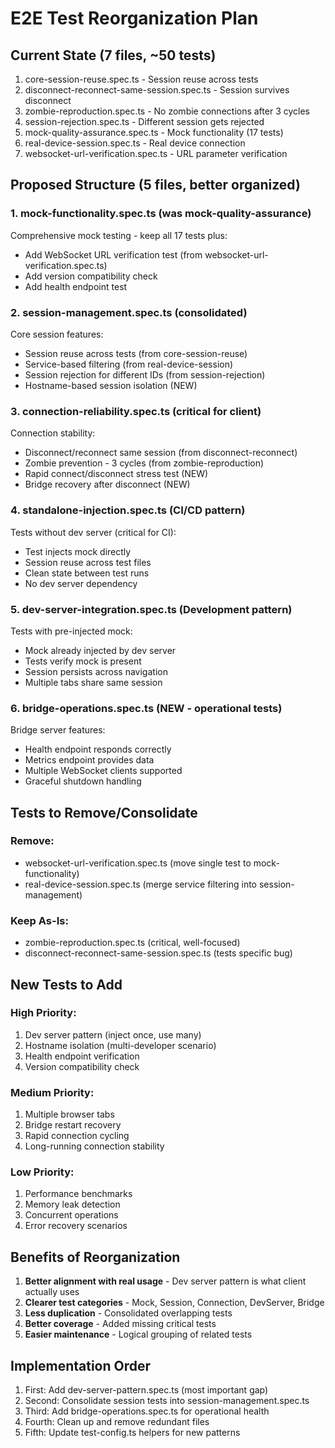 # E2E Test Reorganization Plan

## Current State (7 files, ~50 tests)
1. core-session-reuse.spec.ts - Session reuse across tests
2. disconnect-reconnect-same-session.spec.ts - Session survives disconnect  
3. zombie-reproduction.spec.ts - No zombie connections after 3 cycles
4. session-rejection.spec.ts - Different session gets rejected
5. mock-quality-assurance.spec.ts - Mock functionality (17 tests)
6. real-device-session.spec.ts - Real device connection
7. websocket-url-verification.spec.ts - URL parameter verification

## Proposed Structure (5 files, better organized)

### 1. **mock-functionality.spec.ts** (was mock-quality-assurance)
Comprehensive mock testing - keep all 17 tests plus:
- Add WebSocket URL verification test (from websocket-url-verification.spec.ts)
- Add version compatibility check
- Add health endpoint test

### 2. **session-management.spec.ts** (consolidated)
Core session features:
- Session reuse across tests (from core-session-reuse)
- Service-based filtering (from real-device-session)  
- Session rejection for different IDs (from session-rejection)
- Hostname-based session isolation (NEW)

### 3. **connection-reliability.spec.ts** (critical for client)
Connection stability:
- Disconnect/reconnect same session (from disconnect-reconnect)
- Zombie prevention - 3 cycles (from zombie-reproduction)
- Rapid connect/disconnect stress test (NEW)
- Bridge recovery after disconnect (NEW)

### 4. **standalone-injection.spec.ts** (CI/CD pattern)
Tests without dev server (critical for CI):
- Test injects mock directly
- Session reuse across test files
- Clean state between test runs
- No dev server dependency

### 5. **dev-server-integration.spec.ts** (Development pattern) 
Tests with pre-injected mock:
- Mock already injected by dev server
- Tests verify mock is present
- Session persists across navigation
- Multiple tabs share same session

### 6. **bridge-operations.spec.ts** (NEW - operational tests)
Bridge server features:
- Health endpoint responds correctly
- Metrics endpoint provides data
- Multiple WebSocket clients supported
- Graceful shutdown handling

## Tests to Remove/Consolidate

### Remove:
- websocket-url-verification.spec.ts (move single test to mock-functionality)
- real-device-session.spec.ts (merge service filtering into session-management)

### Keep As-Is:
- zombie-reproduction.spec.ts (critical, well-focused)
- disconnect-reconnect-same-session.spec.ts (tests specific bug)

## New Tests to Add

### High Priority:
1. Dev server pattern (inject once, use many)
2. Hostname isolation (multi-developer scenario)
3. Health endpoint verification
4. Version compatibility check

### Medium Priority:
1. Multiple browser tabs
2. Bridge restart recovery
3. Rapid connection cycling
4. Long-running connection stability

### Low Priority:
1. Performance benchmarks
2. Memory leak detection
3. Concurrent operations
4. Error recovery scenarios

## Benefits of Reorganization

1. **Better alignment with real usage** - Dev server pattern is what client actually uses
2. **Clearer test categories** - Mock, Session, Connection, DevServer, Bridge
3. **Less duplication** - Consolidated overlapping tests
4. **Better coverage** - Added missing critical tests
5. **Easier maintenance** - Logical grouping of related tests

## Implementation Order

1. First: Add dev-server-pattern.spec.ts (most important gap)
2. Second: Consolidate session tests into session-management.spec.ts
3. Third: Add bridge-operations.spec.ts for operational health
4. Fourth: Clean up and remove redundant files
5. Fifth: Update test-config.ts helpers for new patterns